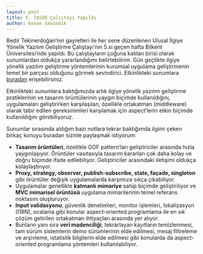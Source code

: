 ```yaml
---
layout: post
title: 5. TASOD Çalıştayı Yapıldı
author: Kenan Sevindik
---
```


Bedir Tekinerdoğan’nın gayretleri ile her sene düzenlenen Ulusal İlgiye Yönelik Yazılım Geliştirme Çalıştayı’nın 5.si 
geçen hafta Bilkent Üniversitesi’nde yapıldı. Bu çalıştayların çoğuna katılan birisi olarak sunumlardan oldukça 
yararlandığımı belirtebilirim. Gün geçtikte ilgiye yönelik yazılım geliştirme yöntemlerinin kurumsal uygulama geliştirmenin 
temel bir parçası olduğunu görmek sevindirici. Etkinlikteki sunumlara [buradan](http://www.cs.bilkent.edu.tr/Bilsen/TAOSD-2011) 
erişebilirsiniz.

Etkinlikteki sunumlara baktığımızda artık ilgiye yönelik yazılım geliştirme pratiklerinin ve tasarım örüntülerinin yaygın 
biçimde kullanıldığını, uygulamaları geliştirirken karşılaşılan, özellikle ortakatman (middleware) olarak tabir edilen 
gereksinimleri karşılamak için aspect’lerin etkin biçimde kullanıldığını görebiliyoruz.

Sunumlar sırasında aldığım bazı notlara tekrar baktığımda ilgimi çeken birkaç konuyu buradan sizinle paylaşmak istiyorum:

- **Tasarım örüntüleri**, özellikle GOF pattern’ları geliştiriciler arasında hızla yaygınlaşıyor. Örüntüler vasıtasıyla tasarım kararları çok daha kolay ve doğru biçimde ifade edilebiliyor. Geliştiriciler arasındaki iletişimi oldukça kolaylaştırıyor.
- **Proxy, strategy, observer, publish-subscribe, state, façade, singleton** gibi örüntüler değişik uygulamalarda karşımıza sıkça çıkabiliyor.
- Uygulamalar genellikle **katmanlı mimariye** sahip biçimde geliştiriliyor ve **MVC mimarisel örüntüsü** uygulama mimarilerinin temel referans noktasını oluşturuyor.
- **Input validasyonu**, güvenlik denetimleri, monitor işlemleri, lokalizasyon (I18N), sıralama gibi konular aspect-oriented programlama ile en sık çözüm getirilen ortakatman ihtiyaçları arasında yer alıyor.
- Bunların yanı sıra **veri madenciliği**, tekrarlayan kayıtların temizlenmesi, tam sürüm sistemlerin demo sürümlerinin elde edilmesi, mesaj filtreleme ve arşivleme, istatistik bilgilerin elde edilmesi gibi konularda da aspect-oriented programlama yöntemleri kullanılabiliyor.
